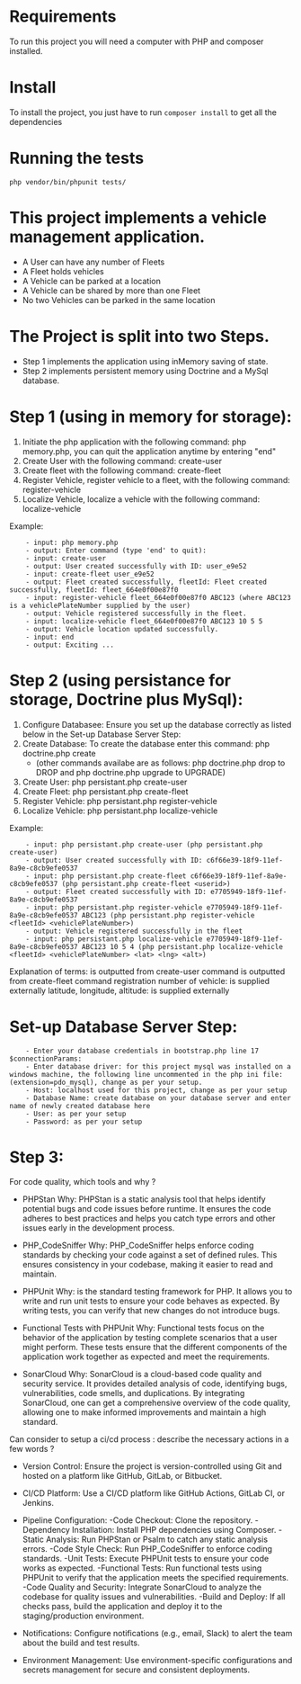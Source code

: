 # Requirements
To run this project you will need a computer with PHP and composer installed.

# Install
To install the project, you just have to run `composer install` to get all the dependencies

# Running the tests

```
php vendor/bin/phpunit tests/
```

# This project implements a vehicle management application. 
 * A User can have any number of Fleets
 * A Fleet holds vehicles
 * A Vehicle can be parked at a location
 * A Vehicle can be shared by more than one Fleet
 * No two Vehicles can be parked in the same location

# The Project is split into two Steps. 

 * Step 1 implements the application using inMemory saving of state. 
 * Step 2 implements persistent memory using Doctrine and a MySql database. 


# Step 1 (using in memory for storage): 
1. Initiate the php application with the following command: php memory.php, you can quit the application anytime by entering "end"
2. Create User with the following command: create-user
3. Create fleet with the following command: create-fleet <userId>
4. Register Vehicle, register vehicle to a fleet, with the following command: register-vehicle <fleetId> <vehiclePlateNumber>
5. Localize Vehicle, localize a vehicle with the following command: localize-vehicle <fleetId> <vehiclePlateNumber> <lat> <lng> <alt> 

Example: 
```
	- input: php memory.php
	- output: Enter command (type 'end' to quit):
	- input: create-user
	- output: User created successfully with ID: user_e9e52
	- input: create-fleet user_e9e52
	- output: Fleet created successfully, fleetId: Fleet created successfully, fleetId: fleet_664e0f00e87f0
	- input: register-vehicle fleet_664e0f00e87f0 ABC123 (where ABC123 is a vehiclePlateNumber supplied by the user)
	- output: Vehicle registered successfully in the fleet.
	- input: localize-vehicle fleet_664e0f00e87f0 ABC123 10 5 5
	- output: Vehicle location updated successfully.
	- input: end
	- output: Exciting ...
```

# Step 2 (using persistance for storage, Doctrine plus MySql):
1. Configure Databasee: Ensure you set up the database correctly as listed below in the Set-up Database Server Step:    
2. Create Database: To create the database enter this command: php doctrine.php create 
	- (other commands availabe are as follows: php doctrine.php drop to DROP and php doctrine.php upgrade to UPGRADE)
3. Create User: php persistant.php create-user
4. Create Fleet: php persistant.php create-fleet <userid>
5. Register Vehicle: php persistant.php register-vehicle <fleetId> <vehiclePlateNumber>
6. Localize Vehicle: php persistant.php localize-vehicle <fleetId> <vehiclePlateNumber> <lat> <lng> <alt> 

Example:
```
	- input: php persistant.php create-user (php persistant.php create-user)
	- output: User created successfully with ID: c6f66e39-18f9-11ef-8a9e-c8cb9efe0537 
	- input: php persistant.php create-fleet c6f66e39-18f9-11ef-8a9e-c8cb9efe0537 (php persistant.php create-fleet <userid>)
	- output: Fleet created successfully with ID: e7705949-18f9-11ef-8a9e-c8cb9efe0537
	- input: php persistant.php register-vehicle e7705949-18f9-11ef-8a9e-c8cb9efe0537 ABC123 (php persistant.php register-vehicle <fleetId> <vehiclePlateNumber>)
	- output: Vehicle registered successfully in the fleet
	- input: php persistant.php localize-vehicle e7705949-18f9-11ef-8a9e-c8cb9efe0537 ABC123 10 5 4 (php persistant.php localize-vehicle <fleetId> <vehiclePlateNumber> <lat> <lng> <alt>)
```

Explanation of terms:
<userId> is outputted from create-user command
<fleetId> is outputted from create-fleet command
<vehiclePlateNumber> registration number of vehicle: is supplied externally	
<lat> <lng> <alt> latitude, longitude, altitude: is supplied externally


# Set-up Database Server Step:
```
	- Enter your database credentials in bootstrap.php line 17 $connectionParams: 
	- Enter database driver: for this project mysql was installed on a windows machine, the following line uncommented in the php ini file: (extension=pdo_mysql), change as per your setup. 
	- Host: localhost used for this project, change as per your setup
	- Database Name: create database on your database server and enter name of newly created database here
	- User: as per your setup
	- Password: as per your setup
```

# Step 3: 

For code quality, which tools and why ?

- PHPStan
	Why: PHPStan is a static analysis tool that helps identify potential bugs and code issues before runtime. It ensures the code adheres to best practices and helps you catch type errors and other issues early in the development process.

- PHP_CodeSniffer
	Why: PHP_CodeSniffer helps enforce coding standards by checking your code against a set of defined rules. This ensures consistency in your codebase, making it easier to read and maintain.

- PHPUnit 
	Why: is the standard testing framework for PHP. It allows you to write and run unit tests to ensure your code behaves as expected. By writing tests, you can verify that new changes do not introduce bugs.

- Functional Tests with PHPUnit
	Why: Functional tests focus on the behavior of the application by testing complete scenarios that a user might perform. These tests ensure that the different components of the application work together as expected and meet the requirements.

- SonarCloud
	Why: SonarCloud is a cloud-based code quality and security service. It provides detailed analysis of code, identifying bugs, vulnerabilities, code smells, and duplications. By integrating SonarCloud, one can get a comprehensive overview of the code quality, allowing one to make informed improvements and maintain a high standard.


Can consider to setup a ci/cd process : describe the necessary actions in a few words ?

 - Version Control: 
 	Ensure the project is version-controlled using Git and hosted on a platform like GitHub, GitLab, or Bitbucket.

 - CI/CD Platform: 
 	Use a CI/CD platform like GitHub Actions, GitLab CI, or Jenkins.


 - Pipeline Configuration:
	-Code Checkout: Clone the repository.
	-Dependency Installation: Install PHP dependencies using Composer.
	-Static Analysis: Run PHPStan or Psalm to catch any static analysis errors.
	-Code Style Check: Run PHP_CodeSniffer to enforce coding standards.
	-Unit Tests: Execute PHPUnit tests to ensure your code works as expected.
	-Functional Tests: Run functional tests using PHPUnit to verify that the application meets the specified requirements.
	-Code Quality and Security: Integrate SonarCloud to analyze the codebase for quality issues and vulnerabilities.
	-Build and Deploy: If all checks pass, build the application and deploy it to the staging/production environment.
	
 - Notifications: 
 	Configure notifications (e.g., email, Slack) to alert the team about the build and test results.

 - Environment Management: 
 	Use environment-specific configurations and secrets management for secure and consistent deployments.